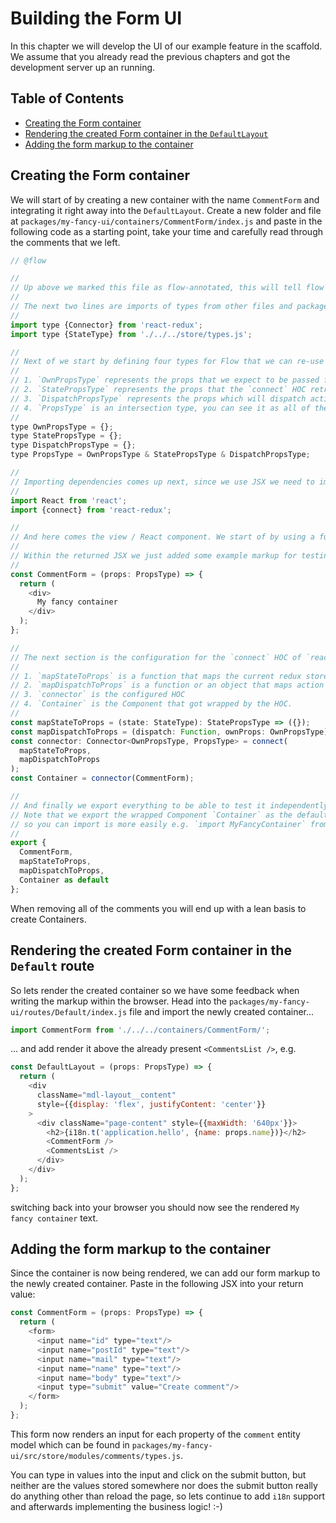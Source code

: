 # Building the Form UI

In this chapter we will develop the UI of our example feature in the scaffold. We assume that you already read the previous chapters and got the development server up an running.

## Table of Contents

- [Creating the Form container](#creating-the-form-container)
- [Rendering the created Form container in the `DefaultLayout`](#rendering-the-container)
- [Adding the form markup to the container](#adding-the-form-markup)


<a id="creating-the-form-container"></a>
## Creating the Form container
We will start of by creating a new container with the name `CommentForm` and integrating it right away into the `DefaultLayout`. Create a new folder and file at `packages/my-fancy-ui/containers/CommentForm/index.js` and paste in the following code as a starting point, take your time and carefully read through the comments that we left.
```js
// @flow

//
// Up above we marked this file as flow-annotated, this will tell flow that it should check all types and warn you in case something is broken.
//
// The next two lines are imports of types from other files and packages, later on you will find out why we need them. :-)
//
import type {Connector} from 'react-redux';
import type {StateType} from './../../store/types.js';

//
// Next of we start by defining four types for Flow that we can re-use as we want.
//
// 1. `OwnPropsType` represents the props that we expect to be passed from the outside(e.g. if one wants to use this container and we need him to specify props we can declare them here)
// 2. `StatePropsType` represents the props that the `connect` HOC retrieves from the redux store.
// 3. `DispatchPropsType` represents the props which will dispatch actions to the store, again something that the `connect` HOC will take care for us.
// 4. `PropsType` is an intersection type, you can see it as all of the previous types merged together into one type.
//
type OwnPropsType = {};
type StatePropsType = {};
type DispatchPropsType = {};
type PropsType = OwnPropsType & StatePropsType & DispatchPropsType;

//
// Importing dependencies comes up next, since we use JSX we need to import React into our scope.
//
import React from 'react';
import {connect} from 'react-redux';

//
// And here comes the view / React component. We start of by using a functional component and annotate the first argument `props` to be of type `PropsType` that we defined earlier.
//
// Within the returned JSX we just added some example markup for testing purposes, later on this is where we will write our real markup.
//
const CommentForm = (props: PropsType) => {
  return (
    <div>
      My fancy container
    </div>
  );
};

//
// The next section is the configuration for the `connect` HOC of `react-redux`.
//
// 1. `mapStateToProps` is a function that maps the current redux store state into props for the Component.
// 2. `mapDispatchToProps` is a function or an object that maps action creators to props for the Component.
// 3. `connector` is the configured HOC
// 4. `Container` is the Component that got wrapped by the HOC.
//
const mapStateToProps = (state: StateType): StatePropsType => ({});
const mapDispatchToProps = (dispatch: Function, ownProps: OwnPropsType): DispatchPropsType => ({});
const connector: Connector<OwnPropsType, PropsType> = connect(
  mapStateToProps,
  mapDispatchToProps
);
const Container = connector(CommentForm);

//
// And finally we export everything to be able to test it independently.
// Note that we export the wrapped Component `Container` as the default export,
// so you can import is more easily e.g. `import MyFancyContainer` from './containers/MyFancyContainer/'
//
export {
  CommentForm,
  mapStateToProps,
  mapDispatchToProps,
  Container as default
};
```

When removing all of the comments you will end up with a lean basis to create Containers.


<a id="rendering-the-container"></a>
## Rendering the created Form container in the `Default` route
So lets render the created container so we have some feedback when writing the markup within the browser. Head into the `packages/my-fancy-ui/routes/Default/index.js` file and import the newly created container...

```js
import CommentForm from './../../containers/CommentForm/';
```

... and add render it above the already present `<CommentsList />`, e.g.

```js
const DefaultLayout = (props: PropsType) => {
  return (
    <div
      className="mdl-layout__content"
      style={{display: 'flex', justifyContent: 'center'}}
    >
      <div className="page-content" style={{maxWidth: '640px'}}>
        <h2>{i18n.t('application.hello', {name: props.name})}</h2>
        <CommentForm />
        <CommentsList />
      </div>
    </div>
  );
};
```

switching back into your browser you should now see the rendered `My fancy container` text.


<a id="adding-the-form-markup"></a>
## Adding the form markup to the container
Since the container is now being rendered, we can add our form markup to the newly created container. Paste in the following JSX into your return value:

```js
const CommentForm = (props: PropsType) => {
  return (
    <form>
      <input name="id" type="text"/>
      <input name="postId" type="text"/>
      <input name="mail" type="text"/>
      <input name="name" type="text"/>
      <input name="body" type="text"/>
      <input type="submit" value="Create comment"/>
    </form>
  );
};
```

This form now renders an input for each property of the `comment` entity model which can be found in `packages/my-fancy-ui/src/store/modules/comments/types.js`.

You can type in values into the input and click on the submit button, but neither are the values stored somewhere nor does the submit button really do anything other than reload the page, so lets continue to add `i18n` support and afterwards implementing the business logic! :-)
